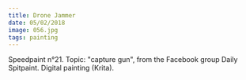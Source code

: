 ```yaml
---
title: Drone Jammer
date: 05/02/2018
image: 056.jpg
tags: painting
---
```


Speedpaint n°21. Topic: "capture gun", from the Facebook group Daily Spitpaint.
Digital painting (Krita).
